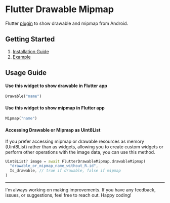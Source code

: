 # Flutter Drawable Mipmap

Flutter [plugin](https://pub.dev/packages/flutter_drawable_mipmap) to show drawable and mipmap from
Android.

## Getting Started

1. [Installation Guide](https://pub.dev/packages/flutter_drawable_mipmap/install)
2. [Example](https://pub.dev/packages/flutter_drawable_mipmap/example)

## Usage Guide

#### Use this widget to show drawable in Flutter app

```dart
Drawable("name")
```

#### Use this widget to show mipmap in Flutter app

```dart
Mipmap("name")
```

#### Accessing Drawable or Mipmap as Uint8List

If you prefer accessing mipmap or drawable resources as memory (Uint8List) rather than as widgets,
allowing you to create custom widgets or perform other operations with the image data, you can use
this method.

```dart
Uint8List? image = await FlutterDrawableMipmap.drawableMipmap(
  "drawable_or_mipmap_name_without_R.id",
  Is_drawable, // true if drawable, false if mipmap
)
```

<hr/>

I'm always working on making improvements. If you have any feedback, issues, or suggestions, feel
free to reach out. Happy coding!